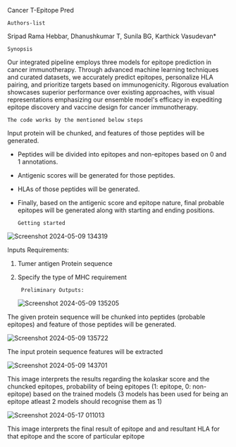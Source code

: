 Cancer T-Epitope Pred

    Authors-list
  Sripad Rama Hebbar, Dhanushkumar T, Sunila BG, Karthick Vasudevan*


    Synopsis 

Our integrated pipeline employs three models for epitope prediction in cancer immunotherapy. Through advanced machine learning techniques and curated datasets, we accurately predict epitopes, personalize HLA pairing, and prioritize targets based on immunogenicity. Rigorous evaluation showcases superior performance over existing approaches, with visual representations emphasizing our ensemble model's efficacy in expediting epitope discovery and vaccine design for cancer immunotherapy. 

    The code works by the mentioned below steps  

Input protein will be chunked, and features of those peptides will be generated.

- Peptides will be divided into epitopes and non-epitopes based on 0 and 1 annotations.
- Antigenic scores will be generated for those peptides.
- HLAs of those peptides will be generated.
- Finally, based on the antigenic score and epitope nature, final probable epitopes will be generated along with starting and ending positions.





      Getting started
  
 
![Screenshot 2024-05-09 134319](https://github.com/sripad2020/aaa/assets/59697056/455e0f1f-592e-41df-86f9-3e32437667cb)

Inputs Requirements:
1. Tumer antigen Protein sequence
2. Specify the type of MHC requirement
   

        Preliminary Outputs:
   ![Screenshot 2024-05-09 135205](https://github.com/sripad2020/aaa/assets/59697056/bbe98dba-cc77-46ce-82a2-e3c21baca954)

The given protein sequence will be chunked into peptides (probable epitopes)  and feature of those peptides will be generated.


![Screenshot 2024-05-09 135722](https://github.com/sripad2020/aaa/assets/59697056/d4ee347d-5d37-4364-aa27-fc70f6bcd06e)


The input protein sequence features will be extracted




![Screenshot 2024-05-09 143701](https://github.com/sripad2020/aaa/assets/59697056/9d0d8847-1544-4a86-aeb4-19a7ca18bb5a)

This image interprets the results regarding the kolaskar score and the chuncked epitopes, probability of being epitopes (1: epitope, 
0: non-epitope) based on the trained models (3 models has been used for being an epitope atleast 2 models should recognise them as 1)



![Screenshot 2024-05-17 011013](https://github.com/sripad2020/aaa/assets/59697056/ba896b26-fda6-4c71-8f42-fa27f0031eb6)

This image interprets the final result of epitope and and resultant HLA for that epitope and the score of particular epitope
